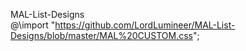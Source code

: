 MAL-List-Designs  
@\import "https://github.com/LordLumineer/MAL-List-Designs/blob/master/MAL%20CUSTOM.css";
